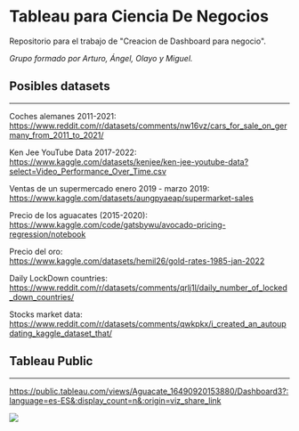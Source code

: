 # Tableau para Ciencia De Negocios

Repositorio para el trabajo de "Creacion de Dashboard para negocio".   

_Grupo formado por Arturo, Ángel, Olayo y Miguel._



## Posibles datasets  
---


Coches alemanes 2011-2021:   
https://www.reddit.com/r/datasets/comments/nw16vz/cars_for_sale_on_germany_from_2011_to_2021/   

Ken Jee YouTube Data 2017-2022:  
https://www.kaggle.com/datasets/kenjee/ken-jee-youtube-data?select=Video_Performance_Over_Time.csv

Ventas de un supermercado enero 2019 - marzo 2019:   
https://www.kaggle.com/datasets/aungpyaeap/supermarket-sales


Precio de los aguacates (2015-2020):  
https://www.kaggle.com/code/gatsbywu/avocado-pricing-regression/notebook


Precio del oro:  
https://www.kaggle.com/datasets/hemil26/gold-rates-1985-jan-2022  

Daily LockDown countries:  
https://www.reddit.com/r/datasets/comments/qrlj1l/daily_number_of_locked_down_countries/  

Stocks market data:  
https://www.reddit.com/r/datasets/comments/qwkpkx/i_created_an_autoupdating_kaggle_dataset_that/


## Tableau Public  
---  

https://public.tableau.com/views/Aguacate_16490920153880/Dashboard3?:language=es-ES&:display_count=n&:origin=viz_share_link

<div class='tableauPlaceholder' id='viz1649085644744' style='position: relative'><noscript><a href='#'><img alt=' ' src='https:&#47;&#47;public.tableau.com&#47;static&#47;images&#47;Ag&#47;Aguacate_16490920153880&#47;Dashboard2&#47;1_rss.png' style='border: none' /></a></noscript><object class='tableauViz'  style='display:none;'><param name='host_url' value='https%3A%2F%2Fpublic.tableau.com%2F' /> <param name='embed_code_version' value='3' /> <param name='site_root' value='' /><param name='name' value='Aguacate_16490920153880&#47;Dashboard2' /><param name='tabs' value='yes' /><param name='toolbar' value='yes' /><param name='static_image' value='https:&#47;&#47;public.tableau.com&#47;static&#47;images&#47;Ag&#47;Aguacate_16490920153880&#47;Dashboard2&#47;1.png' /> <param name='animate_transition' value='yes' /><param name='display_static_image' value='yes' /><param name='display_spinner' value='yes' /><param name='display_overlay' value='yes' /><param name='display_count' value='yes' /><param name='language' value='es-ES' /></object></div>               

